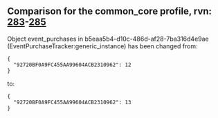 ## Comparison for the common_core profile, rvn: [283](https://github.com/PRO100KatYT/FortniteProfileRevisions/tree/main/profiles/common_core/283%20common_core.json)-[285](https://github.com/PRO100KatYT/FortniteProfileRevisions/tree/main/profiles/common_core/285%20common_core.json)

Object event_purchases in b5eaa5b4-d10c-486d-af28-7ba316d4e9ae (EventPurchaseTracker:generic_instance) has been changed from:

```
{
  "92720BF0A9FC455AA99604ACB2310962": 12
}
```

to:

```
{
  "92720BF0A9FC455AA99604ACB2310962": 13
}
```

<br><br>
